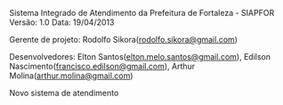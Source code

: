 Sistema Integrado de Atendimento da Prefeitura de Fortaleza - SIAPFOR
Versão: 1.0
Data: 19/04/2013

Gerente de projeto: Rodolfo Sikora(rodolfo.sikora@gmail.com)

Desenvolvedores: Elton Santos(elton.melo.santos@gmail.com), Edilson Nascimento(francisco.edilson@gmail.com), Arthur Molina(arthur.molina@gmail.com)

Novo sistema de atendimento